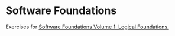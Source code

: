 # Software Foundations
Exercises for [Software Foundations Volume 1: Logical Foundations.](https://softwarefoundations.cis.upenn.edu/lf-current/toc.html)
